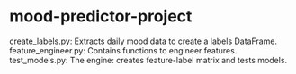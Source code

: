 # mood-predictor-project

create_labels.py: Extracts daily mood data to create a labels DataFrame.
feature_engineer.py: Contains functions to engineer features.
test_models.py: The engine: creates feature-label matrix and tests models.